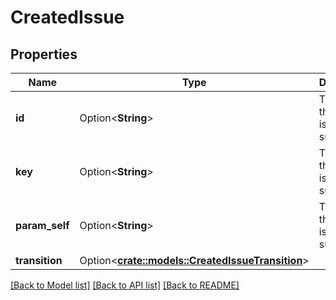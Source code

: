 # CreatedIssue

## Properties

Name | Type | Description | Notes
------------ | ------------- | ------------- | -------------
**id** | Option<**String**> | The ID of the created issue or subtask. | [optional][readonly]
**key** | Option<**String**> | The key of the created issue or subtask. | [optional][readonly]
**param_self** | Option<**String**> | The URL of the created issue or subtask. | [optional][readonly]
**transition** | Option<[**crate::models::CreatedIssueTransition**](CreatedIssue_transition.md)> |  | [optional]

[[Back to Model list]](../README.md#documentation-for-models) [[Back to API list]](../README.md#documentation-for-api-endpoints) [[Back to README]](../README.md)


